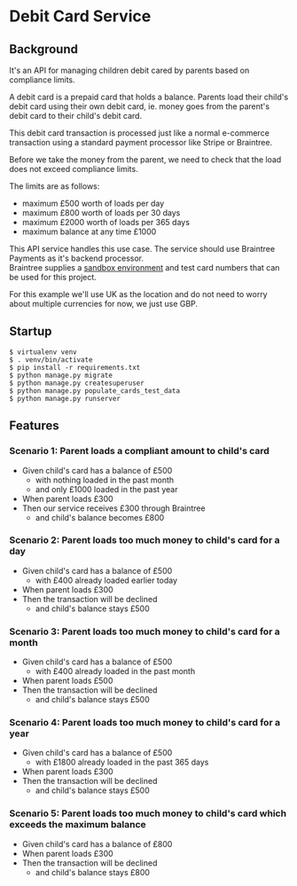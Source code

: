 # Debit Card Service

## Background

It's an API for managing children debit cared by parents based on compliance limits.

A debit card is a prepaid card that holds a balance. 
Parents load their child's debit card using their own debit card, 
ie. money goes from the parent's debit card to their child's debit card. 

This debit card transaction is processed just like a normal e-commerce transaction 
using a standard payment processor like Stripe or Braintree. 

Before we take the money from the parent, we need to check that the load does not exceed compliance limits.

The limits are as follows:
- maximum £500 worth of loads per day
- maximum £800 worth of loads per 30 days
- maximum £2000 worth of loads per 365 days
- maximum balance at any time £1000

This API service handles this use case. 
The service should use Braintree Payments as it's backend processor.  
Braintree supplies a [sandbox environment](https://articles.braintreepayments.com/get-started/try-it-out) and test card numbers that can be used for this project.

For this example we'll use UK as the location and do not need to worry about multiple currencies for now, 
we just use GBP.

## Startup

```console
$ virtualenv venv
$ . venv/bin/activate
$ pip install -r requirements.txt
$ python manage.py migrate
$ python manage.py createsuperuser
$ python manage.py populate_cards_test_data
$ python manage.py runserver
```

## Features

### Scenario 1: Parent loads a compliant amount to child's card

* Given child's card has a balance of £500
  - with nothing loaded in the past month
  - and only £1000 loaded in the past year
* When parent loads £300
* Then our service receives £300 through Braintree
  - and child's balance becomes £800

### Scenario 2: Parent loads too much money to child's card for a day

* Given child's card has a balance of £500
  - with £400 already loaded earlier today
* When parent loads £300
* Then the transaction will be declined
  - and child's balance stays £500
  
### Scenario 3: Parent loads too much money to child's card for a month

* Given child's card has a balance of £500
  - with £400 already loaded in the past month
* When parent loads £500
* Then the transaction will be declined
  - and child's balance stays £500
  
### Scenario 4: Parent loads too much money to child's card for a year

* Given child's card has a balance of £500
  - with £1800 already loaded in the past 365 days
* When parent loads £300
* Then the transaction will be declined
  - and child's balance stays £500
  
### Scenario 5: Parent loads too much money to child's card which exceeds the maximum balance

* Given child's card has a balance of £800
* When parent loads £300
* Then the transaction will be declined
  - and child's balance stays £800